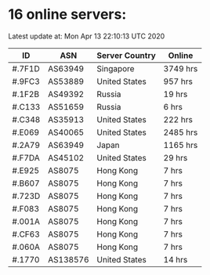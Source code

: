 # 16 online servers:

Latest update at: Mon Apr 13 22:10:13 UTC 2020

| ID | ASN | Server Country | Online |
| -- | --- | -------------- | ------ |
| #.7F1D | AS63949 | Singapore | 3749 hrs |
| #.9FC3 | AS53889 | United States | 957 hrs |
| #.1F2B | AS49392 | Russia | 19 hrs |
| #.C133 | AS51659 | Russia | 6 hrs |
| #.C348 | AS35913 | United States | 222 hrs |
| #.E069 | AS40065 | United States | 2485 hrs |
| #.2A79 | AS63949 | Japan | 1165 hrs |
| #.F7DA | AS45102 | United States | 29 hrs |
| #.E925 | AS8075 | Hong Kong | 7 hrs |
| #.B607 | AS8075 | Hong Kong | 7 hrs |
| #.723D | AS8075 | Hong Kong | 7 hrs |
| #.F083 | AS8075 | Hong Kong | 7 hrs |
| #.001A | AS8075 | Hong Kong | 7 hrs |
| #.CF63 | AS8075 | Hong Kong | 7 hrs |
| #.060A | AS8075 | Hong Kong | 7 hrs |
| #.1770 | AS138576 | United States | 14 hrs |

